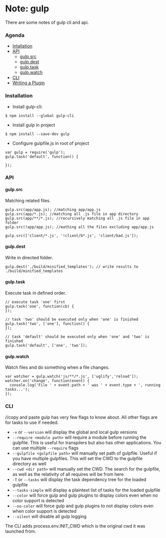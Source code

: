 # Note: gulp
There are some notes of gulp cli and api.
### Agenda
* [Intallation](#installation)
* [API](#api)
  * [gulp.src](#gulpsrc)
  * [gulp.dest](#gulpdest)
  * [gulp.task](#gulptask)
  * [gulp.watch](#gulpwatch)
* [CLI](#cli)
* [Writing a Plugin](https://github.com/gulpjs/gulp/blob/master/docs/writing-a-plugin/README.md#writingaplugin)

### Installation
- Install gulp-cli: 
```
$ npm install --global gulp-cli
```
- Install gulp in project
```
$ npm install --save-dev gulp
```

- Configure gulpfile.js in root of project
```
var gulp = require('gulp');
gulp.task('default', function() {

});
```

### API
#### gulp.src
Matching related files.
```
gulp.src(app/app.js); //matching app/app.js
gulp.src(app/*.js); //matching all .js file in app directory
gulp.src(app/**/*.js); //recursively matching all .js file in app folder
gulp.src(!app/app.js); //mathing all the files excluding app/app.js

gulp.src(['client/*.js', '!client/b*.js', 'client/bad.js']);
```

#### gulp.dest
Write in directed folder.
```
gulp.dest('./build/minified_templates'); // write results to ./build/minified_templates
```

#### gulp.task
Execute task in defined order.
```
// execute task 'one' first
gulp.task('one', function(cb) {
});

// task 'two' should be executed only when 'one' is finished
gulp.task('two', ['one'], function() {
});

// task 'default' should be executed only when 'one' and 'two' is finished
gulp.task('default', ['one', 'two']);
```

#### gulp.watch
Watch files and do something when a file changes.
```
var watcher = gulp.watch('js/**/*.js', ['uglify','reload']);
watcher.on('change', function(event) {
  console.log('File ' + event.path + ' was ' + event.type + ', running tasks...');
});
```

### CLI
//copy and paste
gulp has very few flags to know about. All other flags are for tasks to use if needed.

- `-v` or `--version` will display the global and local gulp versions
- `--require <module path>` will require a module before running the gulpfile. This is useful for transpilers but also has other applications. You can use multiple `--require` flags
- `--gulpfile <gulpfile path>` will manually set path of gulpfile. Useful if you have multiple gulpfiles. This will set the CWD to the gulpfile directory as well
- `--cwd <dir path>` will manually set the CWD. The search for the gulpfile, as well as the relativity of all requires will be from here
- `-T` or `--tasks` will display the task dependency tree for the loaded gulpfile
- `--tasks-simple` will display a plaintext list of tasks for the loaded gulpfile
- `--color` will force gulp and gulp plugins to display colors even when no color support is detected
- `--no-color` will force gulp and gulp plugins to not display colors even when color support is detected
- `--silent` will disable all gulp logging

The CLI adds process.env.INIT_CWD which is the original cwd it was launched from.
